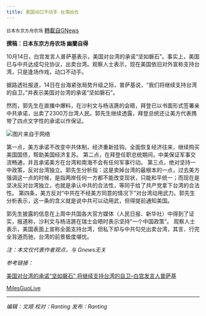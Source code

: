 ```yaml
---
title: 美国动口不动手 台湾凶也
---
```

`日本东京方舟农场` [轉載自GNews](https://gnews.org/zh-hans/1596535/)

**撰稿：日本东京方舟农场 幽蘭自得**

10月14日，白宫发言人普萨基表示，美国对台湾的承诺“坚如磐石”。事实上，美国已与中共达成勾兑协议，出卖台湾。观察人士表示，现在美国依旧对外宣称支持台湾，只是逢场作戏，动口不动手。

据路透社报道，14日在台海紧张局势升级之际，普萨基说，“我们将继续支持台湾的自卫。”并表示美国对台湾的承诺“坚如磐石”。

然而，郭先生在直播中爆料，在沙利文与杨洁篪的会晤，拜登已以书面形式签署亲中共承诺，出卖了2300万台湾人民。郭先生继续透露，拜登总统还让美方代表携带了四点文字性的承诺以作保证。

![](https://assets.gnews.org/wp-content/uploads/2021/10/b1iok25fno1.jpg)图片来自于网络

第一点，美方承诺不改变中共体制，经济重新挂钩。全面恢复经济往来，继续购买美国国债，帮助美国经济复苏。
第二点，在拜登任职总统期间，中美保证军事交流畅通，并且承诺美方在台湾和南海不会有任何军事行动。
第三点，绝对坚持一中政策，反对台湾独立。郭先生分析指：这是卖掉台湾的最根本的一点，过去美方强调这一点的时候，是指两岸任何一方都不能改变现状，只能和平统一；而现在是坚决反对台湾独立，也就是承认中共的合法性，等同于给了共产党拿下台湾的合法性。
第四条，美方反对“中共在不经美方同意的情况下”对台湾动用武力。郭先生分析表示，这一条的含义就是说中共可以动用武，但得提前通知美国。

郭先生披露的信息在上周中共国各大官方媒体（人民日报、新华社）中得到了证实，报道称，沙利文与杨洁篪在瑞士会晤时表示坚持“一个中国政策”。
观察人士表示，美国表面上宣称全面支持台湾，但私下却与中共勾兑出卖台湾，其言、行完全背道而驰，台湾的前景极度堪忧。

*注：本文仅代表作者观点，与 Gnews无关*

*参考链接：*

[美国对台湾的承诺“坚如磐石” 将继续支持台湾的自卫–白宫发言人普萨基](https://cn.reuters.com/article/us-paski-tw-defense-1015-idCNKBS2H505B)

[MilesGuoLive](https://www.gettr.com/user/milesguolive)

* * *

*编辑：文顺 校对：Ranting 发布：Ranting*
